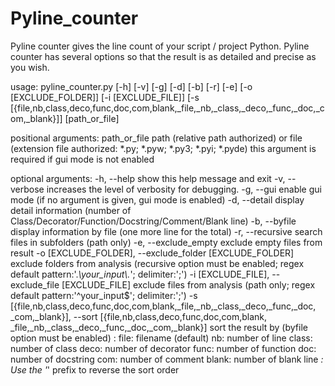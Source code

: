 # Pyline_counter
Pyline counter gives the line count of your script / project Python.
Pyline counter has several options so that the result is as detailed and precise as you wish.

usage: pyline_counter.py [-h] [-v] [-g] [-d] [-b] [-r] [-e]
[-o [EXCLUDE_FOLDER]] [-i [EXCLUDE_FILE]]
[-s [{file,nb,class,deco,func,doc,com,blank,_file,_nb,_class,_deco,_func,_doc,_com,_blank}]]
[path_or_file]

positional arguments:
 path_or_file		path (relative path authorized) or file (extension
			file authorized: *.py; *.pyw; *.py3; *.pyi; *.pyde)
			this argument is required if gui mode is not enabled

optional arguments:
 -h, --help		show this help message and exit
 -v, --verbose		increases the level of verbosity for debugging.
 -g, --gui		enable gui mode (if no argument is given, gui mode is enabled)
 -d, --detail		display detail information (number of Class/Decorator/Function/Docstring/Comment/Blank line)
 -b, --byfile		display information by file (one more line for the total)
 -r, --recursive	search files in subfolders (path only)
 -e, --exclude_empty	exclude empty files from result
 -o [EXCLUDE_FOLDER], --exclude_folder [EXCLUDE_FOLDER]
			exclude folders from analysis (recursive option must be enabled; regex default pattern:'.*\\your_input\\.*'; delimiter:';')
 -i [EXCLUDE_FILE], --exclude_file [EXCLUDE_FILE]
			exclude files from analysis (path only;
			regex default pattern:'^your_input$'; delimiter:';')
 -s [{file,nb,class,deco,func,doc,com,blank,_file,_nb,_class,_deco,_func,_doc,
    _com,_blank}], --sort [{file,nb,class,deco,func,doc,com,blank,
    _file,_nb,_class,_deco,_func,_doc,_com,_blank}]
			sort the result by (byfile option must be enabled) :
			file: filename (default)
                        nb: number of line
                        class: number of class
                        deco: number of decorator
                        func: number of function
                        doc: number of docstring
                        com: number of comment
                        blank: number of blank line
                        _: Use the '_' prefix to reverse the sort order
